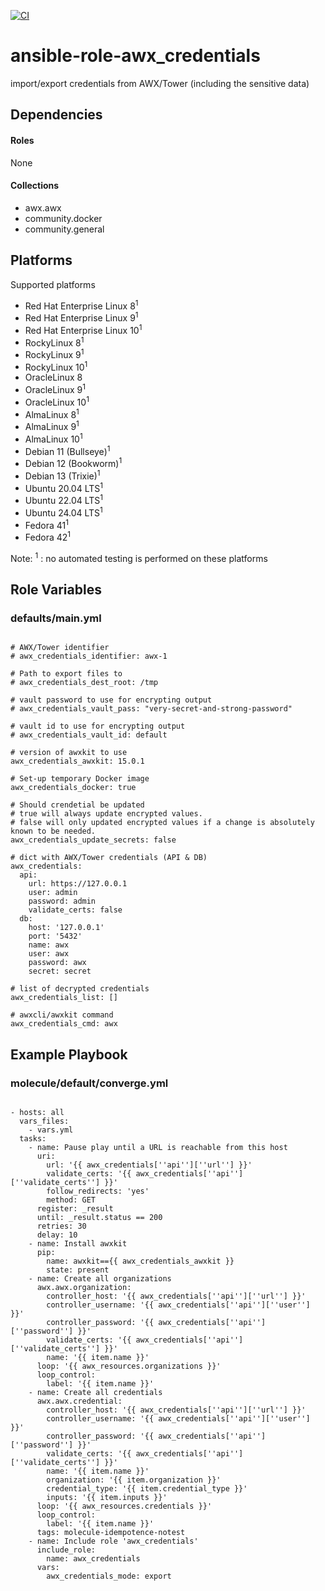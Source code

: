 [![CI](https://github.com/de-it-krachten/ansible-role-awx_credentials/workflows/CI/badge.svg?event=push)](https://github.com/de-it-krachten/ansible-role-awx_credentials/actions?query=workflow%3ACI)


# ansible-role-awx_credentials

import/export credentials from AWX/Tower (including the sensitive data)



## Dependencies

#### Roles
None

#### Collections
- awx.awx
- community.docker
- community.general

## Platforms

Supported platforms

- Red Hat Enterprise Linux 8<sup>1</sup>
- Red Hat Enterprise Linux 9<sup>1</sup>
- Red Hat Enterprise Linux 10<sup>1</sup>
- RockyLinux 8<sup>1</sup>
- RockyLinux 9<sup>1</sup>
- RockyLinux 10<sup>1</sup>
- OracleLinux 8
- OracleLinux 9<sup>1</sup>
- OracleLinux 10<sup>1</sup>
- AlmaLinux 8<sup>1</sup>
- AlmaLinux 9<sup>1</sup>
- AlmaLinux 10<sup>1</sup>
- Debian 11 (Bullseye)<sup>1</sup>
- Debian 12 (Bookworm)<sup>1</sup>
- Debian 13 (Trixie)<sup>1</sup>
- Ubuntu 20.04 LTS<sup>1</sup>
- Ubuntu 22.04 LTS<sup>1</sup>
- Ubuntu 24.04 LTS<sup>1</sup>
- Fedora 41<sup>1</sup>
- Fedora 42<sup>1</sup>

Note:
<sup>1</sup> : no automated testing is performed on these platforms

## Role Variables
### defaults/main.yml
<pre><code>
# AWX/Tower identifier
# awx_credentials_identifier: awx-1

# Path to export files to
# awx_credentials_dest_root: /tmp

# vault password to use for encrypting output
# awx_credentials_vault_pass: "very-secret-and-strong-password"

# vault id to use for encrypting output
# awx_credentials_vault_id: default

# version of awxkit to use
awx_credentials_awxkit: 15.0.1

# Set-up temporary Docker image
awx_credentials_docker: true

# Should crendetial be updated
# true will always update encrypted values.
# false will only updated encrypted values if a change is absolutely known to be needed.
awx_credentials_update_secrets: false

# dict with AWX/Tower credentials (API & DB)
awx_credentials:
  api:
    url: https://127.0.0.1
    user: admin
    password: admin
    validate_certs: false
  db:
    host: '127.0.0.1'
    port: '5432'
    name: awx
    user: awx
    password: awx
    secret: secret

# list of decrypted credentials
awx_credentials_list: []

# awxcli/awxkit command
awx_credentials_cmd: awx
</pre></code>




## Example Playbook
### molecule/default/converge.yml
<pre><code>
- hosts: all
  vars_files:
    - vars.yml
  tasks:
    - name: Pause play until a URL is reachable from this host
      uri:
        url: '{{ awx_credentials[''api''][''url''] }}'
        validate_certs: '{{ awx_credentials[''api''][''validate_certs''] }}'
        follow_redirects: 'yes'
        method: GET
      register: _result
      until: _result.status == 200
      retries: 30
      delay: 10
    - name: Install awxkit
      pip:
        name: awxkit=={{ awx_credentials_awxkit }}
        state: present
    - name: Create all organizations
      awx.awx.organization:
        controller_host: '{{ awx_credentials[''api''][''url''] }}'
        controller_username: '{{ awx_credentials[''api''][''user''] }}'
        controller_password: '{{ awx_credentials[''api''][''password''] }}'
        validate_certs: '{{ awx_credentials[''api''][''validate_certs''] }}'
        name: '{{ item.name }}'
      loop: '{{ awx_resources.organizations }}'
      loop_control:
        label: '{{ item.name }}'
    - name: Create all credentials
      awx.awx.credential:
        controller_host: '{{ awx_credentials[''api''][''url''] }}'
        controller_username: '{{ awx_credentials[''api''][''user''] }}'
        controller_password: '{{ awx_credentials[''api''][''password''] }}'
        validate_certs: '{{ awx_credentials[''api''][''validate_certs''] }}'
        name: '{{ item.name }}'
        organization: '{{ item.organization }}'
        credential_type: '{{ item.credential_type }}'
        inputs: '{{ item.inputs }}'
      loop: '{{ awx_resources.credentials }}'
      loop_control:
        label: '{{ item.name }}'
      tags: molecule-idempotence-notest
    - name: Include role 'awx_credentials'
      include_role:
        name: awx_credentials
      vars:
        awx_credentials_mode: export
</pre></code>
